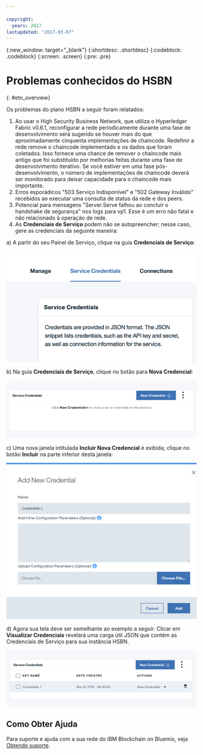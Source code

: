 ```yaml
---

copyright:
  years: 2017
lastupdated: "2017-03-07"
---
```


{:new_window: target="_blank"}
{:shortdesc: .shortdesc}
{:codeblock: .codeblock}
{:screen: .screen}
{:pre: .pre}


# Problemas conhecidos do HSBN
{: #etn_overview}



Os problemas do plano HSBN a seguir foram relatados:

1. Ao usar o High Security Business Network, que utiliza o Hyperledger Fabric v0.6.1, reconfigurar a rede periodicamente durante uma fase de desenvolvimento será sugerido se houver mais do que aproximadamente cinquenta implementações de chaincode.  Redefinir a rede remove o chaincode implementado e os dados que foram coletados.  Isso fornece uma chance de remover o chaincode mais antigo que foi substituído por melhorias feitas durante uma fase de desenvolvimento iterativo.  Se você estiver em uma fase pós-desenvolvimento, o número de implementações de chaincode deverá ser monitorado para deixar capacidade para o chaincode mais importante.
2. Erros esporádicos "503 Serviço Indisponível" e "502 Gateway Inválido" recebidos ao executar uma consulta de status da rede e dos peers.
3. Potencial para mensagens "Server.Serve falhou ao concluir o handshake de segurança" nos logs para vp1. Esse é um erro não fatal e não relacionado à operação de rede.
4. As **Credenciais de Serviço** podem não se autopreencher; nesse caso, gere as credenciais da seguinte maneira:

 a) A partir do seu Painel de Serviço, clique na guia **Credenciais de Serviço**:

  ![Credenciais de Serviço HSBN](images/hsbn.png "Service Credentials HSBN")

 b) Na guia **Credenciais de Serviço**, clique no botão para **Nova Credencial**:

  ![Nova Credencial HSBN](images/hsbn1.png "New Credential HSBN")

c) Uma nova janela intitulada **Incluir Nova Credencial** é exibida; clique no botão **Incluir** na parte inferior desta janela:

  ![Incluir Nova Credencial HSBN](images/hsbn2.png "Add New Credential HSBN")

 d) Agora sua tela deve ser semelhante ao exemplo a seguir. Clicar em **Visualizar Credenciais** revelará uma carga útil JSON que contém as Credenciais de Serviço para sua instância HSBN.  

  ![Credenciais Geradas HSBN](images/hsbn3.png "Credentials Generated")


## Como Obter Ajuda

Para suporte e ajuda com a sua rede do IBM Blockchain on Bluemix, veja [Obtendo suporte](ibmblockchain_support.html).
